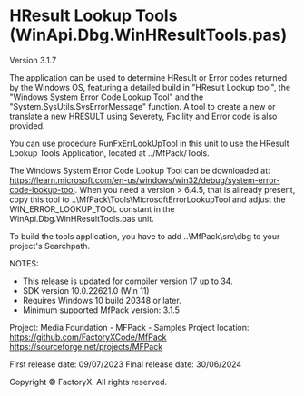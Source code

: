 # HResult Lookup Tools (WinApi.Dbg.WinHResultTools.pas)
Version 3.1.7 

The application can be used to determine HResult or Error codes returned by the Windows OS,
featuring a detailed build in "HResult Lookup tool", the "Windows System Error Code Lookup Tool" and
the "System.SysUtils.SysErrorMessage" function.
A tool to create a new or translate a new HRESULT using Severety, Facility and Error code is also provided.

You can use procedure RunFxErrLookUpTool in this unit to use the HResult Lookup Tools Application,
located at ../MfPack/Tools.  

The Windows System Error Code Lookup Tool can be downloaded at:
  https://learn.microsoft.com/en-us/windows/win32/debug/system-error-code-lookup-tool.
When you need a version > 6.4.5, that is allready present, copy this tool 
to ..\MfPack\Tools\MicrosoftErrorLookupTool and adjust the WIN_ERROR_LOOKUP_TOOL constant in
the WinApi.Dbg.WinHResultTools.pas unit.

To build the tools application, you have to add ..\MfPack\src\dbg to your project's Searchpath.

NOTES: 
 - This release is updated for compiler version 17 up to 34.
 - SDK version 10.0.22621.0 (Win 11)
 - Requires Windows 10 build 20348 or later.
 - Minimum supported MfPack version: 3.1.5

Project: Media Foundation - MFPack - Samples
Project location: https://github.com/FactoryXCode/MfPack
                  https://sourceforge.net/projects/MFPack

First release date: 09/07/2023
Final release date: 30/06/2024

Copyright © FactoryX. All rights reserved. 